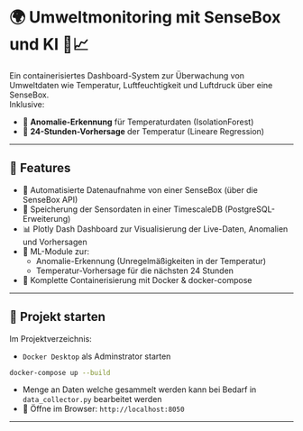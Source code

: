 # 🌍 Umweltmonitoring mit SenseBox und KI 🤖📈

Ein containerisiertes Dashboard-System zur Überwachung von Umweltdaten wie Temperatur, Luftfeuchtigkeit und Luftdruck über eine SenseBox.  
Inklusive:

- 🚨 **Anomalie-Erkennung** für Temperaturdaten (IsolationForest)
- 🔮 **24-Stunden-Vorhersage** der Temperatur (Lineare Regression)

---

## 🔧 Features

- 📡 Automatisierte Datenaufnahme von einer SenseBox (über die SenseBox API)
- 💾 Speicherung der Sensordaten in einer TimescaleDB (PostgreSQL-Erweiterung)
- 📊 Plotly Dash Dashboard zur Visualisierung der Live-Daten, Anomalien und Vorhersagen
- 🧠 ML-Module zur:
  - Anomalie-Erkennung (Unregelmäßigkeiten in der Temperatur)
  - Temperatur-Vorhersage für die nächsten 24 Stunden
- 🐳 Komplette Containerisierung mit Docker & docker-compose

---


## 🚀 Projekt starten

Im Projektverzeichnis:

- `Docker Desktop` als Adminstrator starten
```bash
docker-compose up --build
```
- Menge an Daten welche gesammelt werden kann bei Bedarf in `data_collector.py` bearbeitet werden
- 🔗 Öffne im Browser: `http://localhost:8050`
  
---
